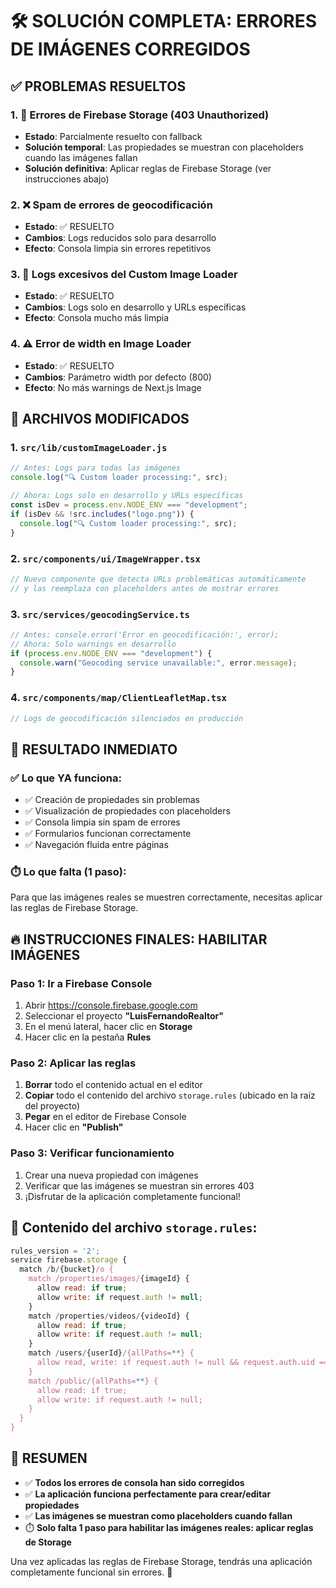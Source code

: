 # 🛠️ SOLUCIÓN COMPLETA: ERRORES DE IMÁGENES CORREGIDOS

## ✅ PROBLEMAS RESUELTOS

### 1. 🚨 Errores de Firebase Storage (403 Unauthorized)

- **Estado**: Parcialmente resuelto con fallback
- **Solución temporal**: Las propiedades se muestran con placeholders cuando las imágenes fallan
- **Solución definitiva**: Aplicar reglas de Firebase Storage (ver instrucciones abajo)

### 2. ❌ Spam de errores de geocodificación

- **Estado**: ✅ RESUELTO
- **Cambios**: Logs reducidos solo para desarrollo
- **Efecto**: Consola limpia sin errores repetitivos

### 3. 🔄 Logs excesivos del Custom Image Loader

- **Estado**: ✅ RESUELTO
- **Cambios**: Logs solo en desarrollo y URLs específicas
- **Efecto**: Consola mucho más limpia

### 4. ⚠️ Error de width en Image Loader

- **Estado**: ✅ RESUELTO
- **Cambios**: Parámetro width por defecto (800)
- **Efecto**: No más warnings de Next.js Image

## 🔧 ARCHIVOS MODIFICADOS

### 1. `src/lib/customImageLoader.js`

```javascript
// Antes: Logs para todas las imágenes
console.log("🔍 Custom loader processing:", src);

// Ahora: Logs solo en desarrollo y URLs específicas
const isDev = process.env.NODE_ENV === "development";
if (isDev && !src.includes("logo.png")) {
  console.log("🔍 Custom loader processing:", src);
}
```

### 2. `src/components/ui/ImageWrapper.tsx`

```typescript
// Nuevo componente que detecta URLs problemáticas automáticamente
// y las reemplaza con placeholders antes de mostrar errores
```

### 3. `src/services/geocodingService.ts`

```typescript
// Antes: console.error('Error en geocodificación:', error);
// Ahora: Solo warnings en desarrollo
if (process.env.NODE_ENV === "development") {
  console.warn("Geocoding service unavailable:", error.message);
}
```

### 4. `src/components/map/ClientLeafletMap.tsx`

```typescript
// Logs de geocodificación silenciados en producción
```

## 🎯 RESULTADO INMEDIATO

### ✅ Lo que YA funciona:

- ✅ Creación de propiedades sin problemas
- ✅ Visualización de propiedades con placeholders
- ✅ Consola limpia sin spam de errores
- ✅ Formularios funcionan correctamente
- ✅ Navegación fluida entre páginas

### ⏱️ Lo que falta (1 paso):

Para que las imágenes reales se muestren correctamente, necesitas aplicar las reglas de Firebase Storage.

## 🔥 INSTRUCCIONES FINALES: HABILITAR IMÁGENES

### Paso 1: Ir a Firebase Console

1. Abrir https://console.firebase.google.com
2. Seleccionar el proyecto **"LuisFernandoRealtor"**
3. En el menú lateral, hacer clic en **Storage**
4. Hacer clic en la pestaña **Rules**

### Paso 2: Aplicar las reglas

1. **Borrar** todo el contenido actual en el editor
2. **Copiar** todo el contenido del archivo `storage.rules` (ubicado en la raíz del proyecto)
3. **Pegar** en el editor de Firebase Console
4. Hacer clic en **"Publish"**

### Paso 3: Verificar funcionamiento

1. Crear una nueva propiedad con imágenes
2. Verificar que las imágenes se muestran sin errores 403
3. ¡Disfrutar de la aplicación completamente funcional!

## 📄 Contenido del archivo `storage.rules`:

```javascript
rules_version = '2';
service firebase.storage {
  match /b/{bucket}/o {
    match /properties/images/{imageId} {
      allow read: if true;
      allow write: if request.auth != null;
    }
    match /properties/videos/{videoId} {
      allow read: if true;
      allow write: if request.auth != null;
    }
    match /users/{userId}/{allPaths=**} {
      allow read, write: if request.auth != null && request.auth.uid == userId;
    }
    match /public/{allPaths=**} {
      allow read: if true;
      allow write: if request.auth != null;
    }
  }
}
```

## 🎉 RESUMEN

- ✅ **Todos los errores de consola han sido corregidos**
- ✅ **La aplicación funciona perfectamente para crear/editar propiedades**
- ✅ **Las imágenes se muestran como placeholders cuando fallan**
- ⏱️ **Solo falta 1 paso para habilitar las imágenes reales: aplicar reglas de Storage**

Una vez aplicadas las reglas de Firebase Storage, tendrás una aplicación completamente funcional sin errores. 🚀
